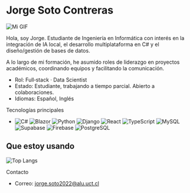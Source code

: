 # Jorge Soto Contreras

![Mi GIF](https://i.imgur.com/mTlCI1N.gif)

Hola, soy Jorge. Estudiante de Ingeniería en Informática con interés en la integración de IA local, el desarrollo multiplataforma en C# y el diseño/gestión de bases de datos.

A lo largo de mi formación, he asumido roles de liderazgo en proyectos académicos, coordinando equipos y facilitando la comunicación.

- Rol: Full‑stack · Data Scientist  
- Estado: Estudiante, trabajando a tiempo parcial. Abierto a colaboraciones.  
- Idiomas: Español, Inglés

Tecnologías principales
- ![C#](https://img.shields.io/badge/C%23-239120?style=flat&logo=c-sharp&logoColor=white) ![Blazor](https://img.shields.io/badge/Blazor-512BD4?style=flat&logo=dotnet&logoColor=white) ![Python](https://img.shields.io/badge/Python-3776AB?style=flat&logo=python&logoColor=white) ![Django](https://img.shields.io/badge/Django-092E20?style=flat&logo=django&logoColor=white) ![React](https://img.shields.io/badge/React-20232A?style=flat&logo=react&logoColor=61DAFB) ![TypeScript](https://img.shields.io/badge/TypeScript-3178C6?style=flat&logo=typescript&logoColor=white) ![MySQL](https://img.shields.io/badge/MySQL-003B57?style=flat&logo=mysql&logoColor=white)
![Supabase](https://img.shields.io/badge/Supabase-3ECF8E?style=flat&logo=supabase&logoColor=white) ![Firebase](https://img.shields.io/badge/Firebase-FFCA28?style=flat&logo=firebase&logoColor=black) ![PostgreSQL](https://img.shields.io/badge/PostgreSQL-336791?style=flat&logo=postgresql&logoColor=white)

## Que estoy usando
![Top Langs](https://github-readme-stats.vercel.app/api/top-langs/?username=Linich14&hide_progress=true)

Contacto
- Correo: [jorge.soto2022@alu.uct.cl](mailto:jorge.soto2022@alu.uct.cl)


